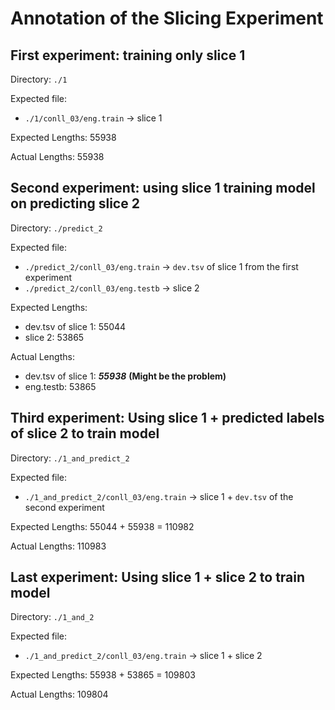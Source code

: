 # Annotation of the Slicing Experiment

## First experiment: training only slice 1

Directory: `./1`

Expected file: 

- `./1/conll_03/eng.train` -> slice 1

Expected Lengths: 55938

Actual Lengths: 55938

## Second experiment: using slice 1 training model on predicting slice 2

Directory: `./predict_2`

Expected file: 

- `./predict_2/conll_03/eng.train` -> `dev.tsv` of slice 1 from the first experiment
- `./predict_2/conll_03/eng.testb` -> slice 2

Expected Lengths: 

- dev.tsv of slice 1: 55044
- slice 2: 53865

Actual Lengths:

- dev.tsv of slice 1: ***55938*** **(Might be the problem)**
- eng.testb: 53865

## Third experiment: Using slice 1 + predicted labels of slice 2 to train model

Directory: `./1_and_predict_2`

Expected file:

- `./1_and_predict_2/conll_03/eng.train` -> slice 1 + `dev.tsv` of the second experiment

Expected Lengths: 55044 + 55938 = 110982

Actual Lengths: 110983

## Last experiment: Using slice 1 + slice 2 to train model

Directory: `./1_and_2`

Expected file:

- `./1_and_predict_2/conll_03/eng.train` -> slice 1 + slice 2

Expected Lengths: 55938 + 53865 = 109803

Actual Lengths: 109804